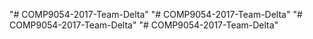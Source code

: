 "# COMP9054-2017-Team-Delta" 
"# COMP9054-2017-Team-Delta" 
"# COMP9054-2017-Team-Delta" 
"# COMP9054-2017-Team-Delta" 
